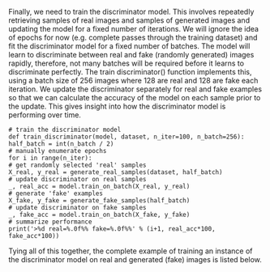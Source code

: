 
Finally, we need to train the discriminator model. This involves repeatedly retrieving samples
of real images and samples of generated images and updating the model for a fixed number of
iterations. We will ignore the idea of epochs for now (e.g. complete passes through the training
dataset) and fit the discriminator model for a fixed number of batches. The model will learn to
discriminate between real and fake (randomly generated) images rapidly, therefore, not many
batches will be required before it learns to discriminate perfectly.
The train discriminator() function implements this, using a batch size of 256 images
where 128 are real and 128 are fake each iteration. We update the discriminator separately for
real and fake examples so that we can calculate the accuracy of the model on each sample prior
to the update. This gives insight into how the discriminator model is performing over time.


```
# train the discriminator model
def train_discriminator(model, dataset, n_iter=100, n_batch=256):
half_batch = int(n_batch / 2)
# manually enumerate epochs
for i in range(n_iter):
# get randomly selected 'real' samples
X_real, y_real = generate_real_samples(dataset, half_batch)
# update discriminator on real samples
_, real_acc = model.train_on_batch(X_real, y_real)
# generate 'fake' examples
X_fake, y_fake = generate_fake_samples(half_batch)
# update discriminator on fake samples
_, fake_acc = model.train_on_batch(X_fake, y_fake)
# summarize performance
print('>%d real=%.0f%% fake=%.0f%%' % (i+1, real_acc*100, fake_acc*100))
```

Tying all of this together, the complete example of training an instance of the discriminator model on real and generated (fake) images is listed below.